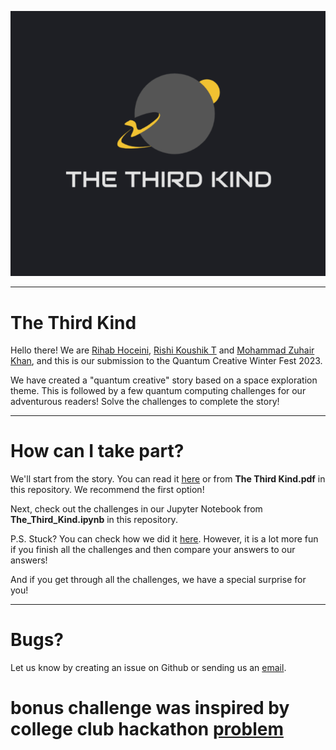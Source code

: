 ![Logo](The%20Third%20Kind%20Logo.png)

---

# The Third Kind


Hello there! We are [Rihab Hoceini](https://github.com/HoceiniRihab), [Rishi Koushik T](https://github.com/RishiKoushik) and [Mohammad Zuhair Khan](https://github.com/MZuhairKhan), and this is our submission to the Quantum Creative Winter Fest 2023.

We have created a "quantum creative" story based on a space exploration theme. This is followed by a few quantum computing challenges for our adventurous readers! Solve the challenges to complete the story!

---

# How can I take part?

We'll start from the story. You can read it [here](https://docs.google.com/presentation/d/10f61rDcQjPWBnqBu-ymz8QQXy9yvjki-Kk9CECB9kqI/edit?usp=sharing) or from <b>The Third Kind.pdf</b> in this repository. We recommend the first option!

Next, check out the challenges in our Jupyter Notebook from <b>The_Third_Kind.ipynb</b> in this repository.

P.S. Stuck? You can check how we did it [here](https://colab.research.google.com/drive/1PD1N7WQFhTS0uf_n_6IIrsxqwz0qz3Vt?usp=sharing). However, it is a lot more fun if you finish all the challenges and then compare your answers to our answers!

And if you get through all the challenges, we have a special surprise for you!

---

# Bugs?

Let us know by creating an issue on Github or sending us an [email](mailto:khanmohammadzuhair@gmail.com).

# bonus challenge was inspired by college club hackathon [problem](https://github.com/Quantum-Computing-Club-IIITDWD/QCCHackathon-2022)
